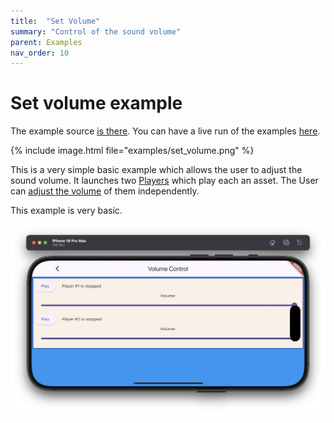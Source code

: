 ```yaml
---
title:  "Set Volume"
summary: "Control of the sound volume"
parent: Examples
nav_order: 10
---
```

# Set volume example

The example source [is there](https://github.com/canardoux/flutter_sound/blob/master/example/lib/volume_control/volume_control.dart). You can have a live run of the examples [here](/live/index.html).

{% include image.html file="examples/set_volume.png" %}

This is a very simple basic example which allows the user to adjust the sound volume.
It launches two [Players](/api/public_flutter_sound_player/FlutterSoundPlayer-class.html) which play each an asset. The User can [adjust the volume](/api/public_flutter_sound_player/FlutterSoundPlayer/setVolume.html) of them independently.

This example is very basic.

![screen shot](ScreenShots/VolumeControl.png)
